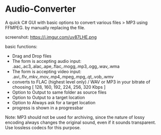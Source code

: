 # Audio-Converter

A quick C# GUI with basic options to convert various files > MP3 using FFMPEG. 
by manually replacing the file. 

screenshot:
https://i.imgur.com/uv87LHE.png

basic functions:
- Drag and Drop files
- The form is accepting audio input: .aac,.ac3,.alac,.ape,.flac,.mogg,.mp3,.ogg,.wav,.wma
- The form is accepting video input: .avi,.flv,.mkv,.mov,.mp4,.mpeg,.mpg,.qt,.vob,.wmv   
- converts to FLAC (highest level only) / WAV  or MP3 in your bitrate of choosing [ 128, 160, 192, 224, 256, 320 Kbps ]
- Option to Output to same folder as source files
- Option to Output to a target location
- Option to Always ask for a target location
- progress is shown in a progressbar

Note:
MP3 should not be used for archiving, since the nature of lossy encoding always changes the original sound, even if it sounds transparent. Use lossless codecs for this purpose.
